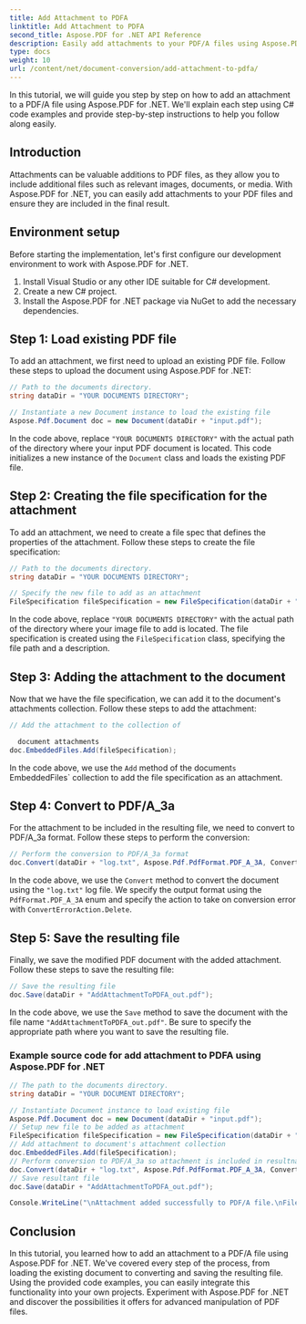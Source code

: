 ```yaml
---
title: Add Attachment to PDFA
linktitle: Add Attachment to PDFA
second_title: Aspose.PDF for .NET API Reference
description: Easily add attachments to your PDF/A files using Aspose.PDF for .NET.
type: docs
weight: 10
url: /content/net/document-conversion/add-attachment-to-pdfa/
---
```


In this tutorial, we will guide you step by step on how to add an attachment to a PDF/A file using Aspose.PDF for .NET. We'll explain each step using C# code examples and provide step-by-step instructions to help you follow along easily.

## Introduction

Attachments can be valuable additions to PDF files, as they allow you to include additional files such as relevant images, documents, or media. With Aspose.PDF for .NET, you can easily add attachments to your PDF files and ensure they are included in the final result.

## Environment setup

Before starting the implementation, let's first configure our development environment to work with Aspose.PDF for .NET.

1. Install Visual Studio or any other IDE suitable for C# development.
2. Create a new C# project.
3. Install the Aspose.PDF for .NET package via NuGet to add the necessary dependencies.

## Step 1: Load existing PDF file

To add an attachment, we first need to upload an existing PDF file. Follow these steps to upload the document using Aspose.PDF for .NET:

```csharp
// Path to the documents directory.
string dataDir = "YOUR DOCUMENTS DIRECTORY";

// Instantiate a new Document instance to load the existing file
Aspose.Pdf.Document doc = new Document(dataDir + "input.pdf");
```

In the code above, replace `"YOUR DOCUMENTS DIRECTORY"` with the actual path of the directory where your input PDF document is located. This code initializes a new instance of the `Document` class and loads the existing PDF file.

## Step 2: Creating the file specification for the attachment

To add an attachment, we need to create a file spec that defines the properties of the attachment. Follow these steps to create the file specification:

```csharp
// Path to the documents directory.
string dataDir = "YOUR DOCUMENTS DIRECTORY";

// Specify the new file to add as an attachment
FileSpecification fileSpecification = new FileSpecification(dataDir + "aspose-logo.jpg", "Large image file");
```

In the code above, replace `"YOUR DOCUMENTS DIRECTORY"` with the actual path of the directory where your image file to add is located. The file specification is created using the `FileSpecification` class, specifying the file path and a description.

## Step 3: Adding the attachment to the document

Now that we have the file specification, we can add it to the document's attachments collection. Follow these steps to add the attachment:

```csharp
// Add the attachment to the collection of

  document attachments
doc.EmbeddedFiles.Add(fileSpecification);
```

In the code above, we use the `Add` method of the document`s `EmbeddedFiles` collection to add the file specification as an attachment.

## Step 4: Convert to PDF/A_3a

For the attachment to be included in the resulting file, we need to convert to PDF/A_3a format. Follow these steps to perform the conversion:

```csharp
// Perform the conversion to PDF/A_3a format
doc.Convert(dataDir + "log.txt", Aspose.Pdf.PdfFormat.PDF_A_3A, ConvertErrorAction.Delete);
```

In the code above, we use the `Convert` method to convert the document using the `"log.txt"` log file. We specify the output format using the `PdfFormat.PDF_A_3A` enum and specify the action to take on conversion error with `ConvertErrorAction.Delete`.

## Step 5: Save the resulting file

Finally, we save the modified PDF document with the added attachment. Follow these steps to save the resulting file:

```csharp
// Save the resulting file
doc.Save(dataDir + "AddAttachmentToPDFA_out.pdf");
```

In the code above, we use the `Save` method to save the document with the file name `"AddAttachmentToPDFA_out.pdf"`. Be sure to specify the appropriate path where you want to save the resulting file.

### Example source code for add attachment to PDFA using Aspose.PDF for .NET

```csharp
// The path to the documents directory.
string dataDir = "YOUR DOCUMENT DIRECTORY";

// Instantiate Document instance to load existing file
Aspose.Pdf.Document doc = new Document(dataDir + "input.pdf");
// Setup new file to be added as attachment
FileSpecification fileSpecification = new FileSpecification(dataDir + "aspose-logo.jpg", "Large Image file");
// Add attachment to document's attachment collection
doc.EmbeddedFiles.Add(fileSpecification);
// Perform conversion to PDF/A_3a so attachment is included in resultnat file
doc.Convert(dataDir + "log.txt", Aspose.Pdf.PdfFormat.PDF_A_3A, ConvertErrorAction.Delete);
// Save resultant file
doc.Save(dataDir + "AddAttachmentToPDFA_out.pdf");

Console.WriteLine("\nAttachment added successfully to PDF/A file.\nFile saved at " + dataDir);
```

## Conclusion

In this tutorial, you learned how to add an attachment to a PDF/A file using Aspose.PDF for .NET. We've covered every step of the process, from loading the existing document to converting and saving the resulting file. Using the provided code examples, you can easily integrate this functionality into your own projects. Experiment with Aspose.PDF for .NET and discover the possibilities it offers for advanced manipulation of PDF files.

